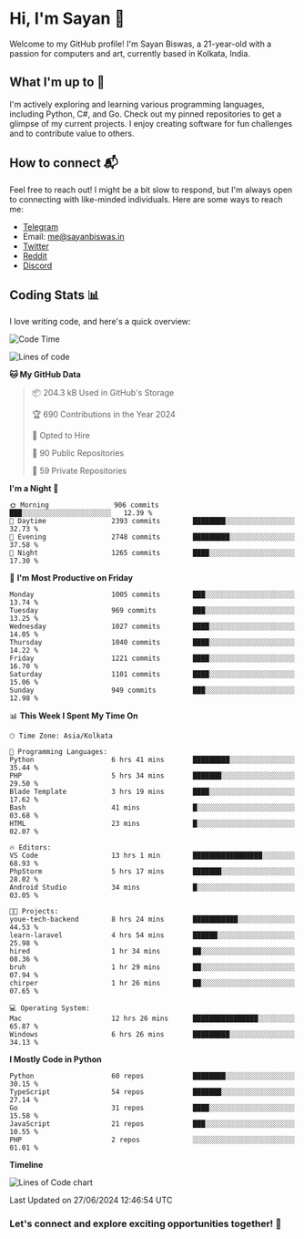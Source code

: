 # Hi, I'm Sayan 👋

Welcome to my GitHub profile! I'm Sayan Biswas, a 21-year-old with a passion for computers and art, currently based in Kolkata, India.

## What I'm up to 🚀

I'm actively exploring and learning various programming languages, including Python, C#, and Go. Check out my pinned repositories to get a glimpse of my current projects. I enjoy creating software for fun challenges and to contribute value to others.

## How to connect 📬

Feel free to reach out! I might be a bit slow to respond, but I'm always open to connecting with like-minded individuals. Here are some ways to reach me:

- [Telegram](https://t.me/dank_as_fuck)
- Email: [me@sayanbiswas.in](mailto:me@sayanbiswas.in)
- [Twitter](https://twitter.com/TheDankDel)
- [Reddit](https://www.reddit.com/user/dank_as_fuck_/)
- [Discord](https://discordapp.com/users/506536929152466945)

## Coding Stats 📊

I love writing code, and here's a quick overview:

<!--START_SECTION:waka-->
![Code Time](http://img.shields.io/badge/Code%20Time-1%2C644%20hrs%2030%20mins-blue)

![Lines of code](https://img.shields.io/badge/From%20Hello%20World%20I%27ve%20Written-5.7%20million%20lines%20of%20code-blue)

**🐱 My GitHub Data** 

> 📦 204.3 kB Used in GitHub's Storage 
 > 
> 🏆 690 Contributions in the Year 2024
 > 
> 💼 Opted to Hire
 > 
> 📜 90 Public Repositories 
 > 
> 🔑 59 Private Repositories 
 > 
**I'm a Night 🦉** 

```text
🌞 Morning                906 commits         ███░░░░░░░░░░░░░░░░░░░░░░   12.39 % 
🌆 Daytime                2393 commits        ████████░░░░░░░░░░░░░░░░░   32.73 % 
🌃 Evening                2748 commits        █████████░░░░░░░░░░░░░░░░   37.58 % 
🌙 Night                  1265 commits        ████░░░░░░░░░░░░░░░░░░░░░   17.30 % 
```
📅 **I'm Most Productive on Friday** 

```text
Monday                   1005 commits        ███░░░░░░░░░░░░░░░░░░░░░░   13.74 % 
Tuesday                  969 commits         ███░░░░░░░░░░░░░░░░░░░░░░   13.25 % 
Wednesday                1027 commits        ████░░░░░░░░░░░░░░░░░░░░░   14.05 % 
Thursday                 1040 commits        ████░░░░░░░░░░░░░░░░░░░░░   14.22 % 
Friday                   1221 commits        ████░░░░░░░░░░░░░░░░░░░░░   16.70 % 
Saturday                 1101 commits        ████░░░░░░░░░░░░░░░░░░░░░   15.06 % 
Sunday                   949 commits         ███░░░░░░░░░░░░░░░░░░░░░░   12.98 % 
```


📊 **This Week I Spent My Time On** 

```text
🕑︎ Time Zone: Asia/Kolkata

💬 Programming Languages: 
Python                   6 hrs 41 mins       █████████░░░░░░░░░░░░░░░░   35.44 % 
PHP                      5 hrs 34 mins       ███████░░░░░░░░░░░░░░░░░░   29.50 % 
Blade Template           3 hrs 19 mins       ████░░░░░░░░░░░░░░░░░░░░░   17.62 % 
Bash                     41 mins             █░░░░░░░░░░░░░░░░░░░░░░░░   03.68 % 
HTML                     23 mins             █░░░░░░░░░░░░░░░░░░░░░░░░   02.07 % 

🔥 Editors: 
VS Code                  13 hrs 1 min        █████████████████░░░░░░░░   68.93 % 
PhpStorm                 5 hrs 17 mins       ███████░░░░░░░░░░░░░░░░░░   28.02 % 
Android Studio           34 mins             █░░░░░░░░░░░░░░░░░░░░░░░░   03.05 % 

🐱‍💻 Projects: 
youe-tech-backend        8 hrs 24 mins       ███████████░░░░░░░░░░░░░░   44.53 % 
learn-laravel            4 hrs 54 mins       ██████░░░░░░░░░░░░░░░░░░░   25.98 % 
hired                    1 hr 34 mins        ██░░░░░░░░░░░░░░░░░░░░░░░   08.36 % 
bruh                     1 hr 29 mins        ██░░░░░░░░░░░░░░░░░░░░░░░   07.94 % 
chirper                  1 hr 26 mins        ██░░░░░░░░░░░░░░░░░░░░░░░   07.65 % 

💻 Operating System: 
Mac                      12 hrs 26 mins      ████████████████░░░░░░░░░   65.87 % 
Windows                  6 hrs 26 mins       █████████░░░░░░░░░░░░░░░░   34.13 % 
```

**I Mostly Code in Python** 

```text
Python                   60 repos            ████████░░░░░░░░░░░░░░░░░   30.15 % 
TypeScript               54 repos            ███████░░░░░░░░░░░░░░░░░░   27.14 % 
Go                       31 repos            ████░░░░░░░░░░░░░░░░░░░░░   15.58 % 
JavaScript               21 repos            ███░░░░░░░░░░░░░░░░░░░░░░   10.55 % 
PHP                      2 repos             ░░░░░░░░░░░░░░░░░░░░░░░░░   01.01 % 
```



**Timeline**

![Lines of Code chart](https://raw.githubusercontent.com/Dank-del/Dank-del/main/assets/bar_graph.png)


 Last Updated on 27/06/2024 12:46:54 UTC
<!--END_SECTION:waka-->

### Let's connect and explore exciting opportunities together! 🚀

